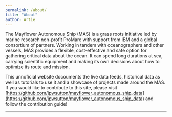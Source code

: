 ```yaml
---
permalink: /about/
title: "About"
author: Artie
---
```


The Mayflower Autonomous Ship (MAS) is a grass roots initiative led by marine research non-profit ProMare with support from IBM and a global consortium of partners. Working in tandem with oceanographers and other vessels, MAS provides a flexible, cost-effective and safe option for gathering critical data about the ocean. It can spend long durations at sea, carrying scientific equipment and making its own decisions about how to optimize its route and mission.

This unnoficial website docouments the live data feeds, historical data as well as tutorials to use it and a showcase of projects made around the MAS. If you would like to contribute to this site, please visit [https://github.com/jpwsutton/mayflower_autonomous_ship_data](https://github.com/jpwsutton/mayflower_autonomous_ship_data) and follow the contribution guide!

---